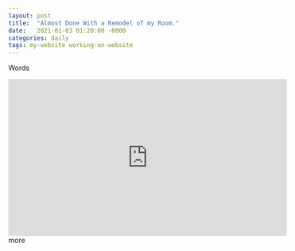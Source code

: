 ```yaml
---
layout: post
title:  "Almost Done With a Remodel of my Room."
date:   2021-01-03 01:20:00 -0800
categories: daily
tags: my-website working-on-website
---
```

Words
<iframe width="560" height="315" src="https://www.youtube.com/embed/dSEUZ13Fi2o" frameborder="0" allow="accelerometer; autoplay; clipboard-write; encrypted-media; gyroscope; picture-in-picture" allowfullscreen></iframe> 
more
